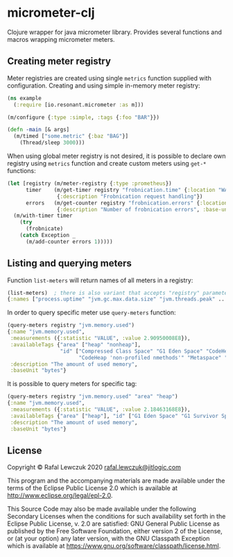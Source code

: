 # micrometer-clj

Clojure wrapper for java micrometer library. Provides several functions and macros wrapping micrometer meters.

## Creating meter registry

Meter registries are created using single `metrics` function supplied with configuration. Creating and using simple 
in-memory meter registry:

```clojure
(ns example 
  (:require [io.resonant.micrometer :as m]))

(m/configure {:type :simple, :tags {:foo "BAR"}})

(defn -main [& args]
  (m/timed ["some.metric" {:baz "BAG"}]
    (Thread/sleep 3000)))
```

When using global meter registry is not desired, it is possible to declare own registry using `metrics` function and
create custom meters using `get-*` functions:

```clojure
(let [registry (m/meter-registry {:type :prometheus})
      timer    (m/get-timer registry "frobnication.time" {:location "WAW"} 
                {:description "Frobnication request handling"})
      errors   (m/get-counter registry "frobnication.errors" {:location "WAW"} 
                {:description "Number of frobnication errors", :base-unit "err"})]
  (m/with-timer timer 
    (try
      (frobnicate)
    (catch Exception _
      (m/add-counter errors 1)))))
``` 

## Listing and querying meters

Function `list-meters` will return names of all meters in a registry:

```clojure
(list-meters)  ; there is also variant that accepts "registry" parameter
{:names ["process.uptime" "jvm.gc.max.data.size" "jvm.threads.peak" ... "jvm.threads.daemon"]}
```

In order to query specific meter use `query-meters` function:

```clojure
(query-meters registry "jvm.memory.used")
{:name "jvm.memory.used",
 :measurements ({:statistic "VALUE", :value 2.90950008E8}),
 :availableTags {"area" ["heap" "nonheap"],
                 "id" ["Compressed Class Space" "G1 Eden Space" "CodeHeap 'non-nmethods'" "CodeHeap 'profiled nmethods'"
                       "CodeHeap 'non-profiled nmethods'" "Metaspace" "G1 Survivor Space" "G1 Old Gen"]},
 :description "The amount of used memory",
 :baseUnit "bytes"}
```

It is possible to query meters for specific tag:

```clojure
(query-meters registry "jvm.memory.used" "area" "heap")
{:name "jvm.memory.used",
 :measurements ({:statistic "VALUE", :value 2.18463168E8}),
 :availableTags {"area" ["heap"], "id" ["G1 Eden Space" "G1 Survivor Space" "G1 Old Gen"]},
 :description "The amount of used memory",
 :baseUnit "bytes"}
```


## License

Copyright © Rafal Lewczuk 2020 rafal.lewczuk@jitlogic.com

This program and the accompanying materials are made available under the
terms of the Eclipse Public License 2.0 which is available at
http://www.eclipse.org/legal/epl-2.0.

This Source Code may also be made available under the following Secondary
Licenses when the conditions for such availability set forth in the Eclipse
Public License, v. 2.0 are satisfied: GNU General Public License as published by
the Free Software Foundation, either version 2 of the License, or (at your
option) any later version, with the GNU Classpath Exception which is available
at https://www.gnu.org/software/classpath/license.html.
